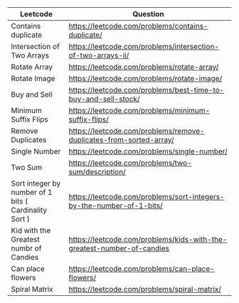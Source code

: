 
| Leetcode | Question | 
| -------- | -------- | 
| Contains duplicate   | https://leetcode.com/problems/contains-duplicate/  | 
| Intersection of Two Arrays  | https://leetcode.com/problems/intersection-of-two-arrays-ii/  |
| Rotate Array| https://leetcode.com/problems/rotate-array/|
| Rotate Image| https://leetcode.com/problems/rotate-image/|
|Buy and Sell | https://leetcode.com/problems/best-time-to-buy-and-sell-stock/|
| Minimum Suffix Flips | https://leetcode.com/problems/minimum-suffix-flips/|
| Remove Duplicates | https://leetcode.com/problems/remove-duplicates-from-sorted-array/|
| Single Number | https://leetcode.com/problems/single-number/|
| Two Sum | https://leetcode.com/problems/two-sum/description/| 
| Sort integer by number of 1 bits ( Cardinality Sort ) |https://leetcode.com/problems/sort-integers-by-the-number-of-1-bits/|
| Kid with the Greatest numbr of Candies |https://leetcode.com/problems/kids-with-the-greatest-number-of-candies | 
| Can place flowers| https://leetcode.com/problems/can-place-flowers/| 
| Spiral Matrix | https://leetcode.com/problems/spiral-matrix/| 


